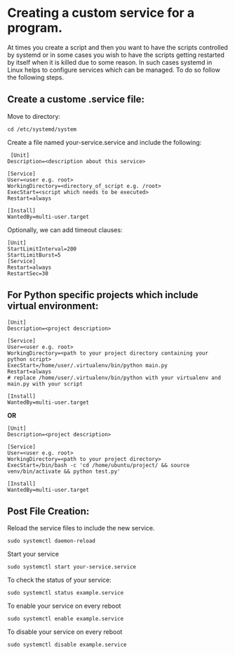 # Creating a custom service for a program. 

At times you create a script and then you want to have the scripts controlled by systemd or in some cases you wish to have 
the scripts getting restarted by itself when it is killed due to some reason. 
In such cases systemd in Linux helps to configure services which can be managed. To do so follow the following steps.

## Create a custome .service file: 

Move to directory: 
```
cd /etc/systemd/system
```


Create a file named your-service.service and include the following:

```
 [Unit]
Description=<description about this service>

[Service]
User=<user e.g. root>
WorkingDirectory=<directory_of_script e.g. /root>
ExecStart=<script which needs to be executed>
Restart=always

[Install]
WantedBy=multi-user.target
```

Optionally, we can add timeout clauses: 
```
[Unit]
StartLimitInterval=200
StartLimitBurst=5
[Service]
Restart=always
RestartSec=30
```

## For Python specific projects which include virtual environment:

```
[Unit]
Description=<project description>

[Service]
User=<user e.g. root>
WorkingDirectory=<path to your project directory containing your python script>
ExecStart=/home/user/.virtualenv/bin/python main.py
Restart=always
# replace /home/user/.virtualenv/bin/python with your virtualenv and main.py with your script

[Install]
WantedBy=multi-user.target
```

**OR**

```
[Unit]
Description=<project description>

[Service]
User=<user e.g. root>
WorkingDirectory=<path to your project directory>
ExecStart=/bin/bash -c 'cd /home/ubuntu/project/ && source venv/bin/activate && python test.py'

[Install]
WantedBy=multi-user.target
```
 
## Post File Creation: 


Reload the service files to include the new service.
```
sudo systemctl daemon-reload
```


Start your service
```
sudo systemctl start your-service.service
```

To check the status of your service: 
```
sudo systemctl status example.service
```

To enable your service on every reboot
```
sudo systemctl enable example.service
```

To disable your service on every reboot
```
sudo systemctl disable example.service
```

